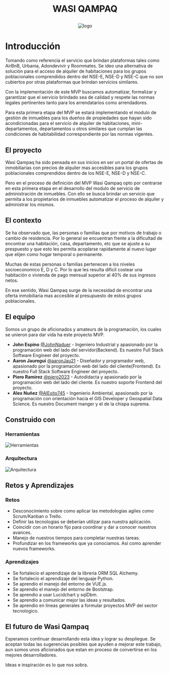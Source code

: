 # <p align="center"><strong>WASI QAMPAQ</strong></p>

<p align="center">
  <img src="https://cdn.freelogodesign.org/files/87a2497aae4f46ea8f471b6f29fe59fd/thumb/logo_200x200.png?v=638236687550000000" alt="logo">
</p>

# Introducción

Tomando como referencia el servicio que brindan plataformas tales como AirBnB, Urbania, Adondevivir y Roommates. Se ideo una alternativa de solución para el acceso de alquiler de habitaciones para los grupos poblacionales comprendidos dentro del NSE-E, NSE-D y NSE-C que no son cubiertos por otras plataformas que brindan servicios similares.

Con la implementación de este MVP buscamos automatizar, formalizar y garantizar que el servicio brindado sea de calidad y respete las normas legales pertinentes tanto para los arrendatarios como arrendadores.

Para esta primera etapa del MVP se estará implementando el modulo de gestión de inmuebles para los dueños de propiedades que hayan sido acondicionadas para el servicio de alquiler de habitaciones, mini-departamentos, departamentos u otros similares que cumplan las condiciones de habitabilidad correspondiente por las normas vigentes.

## El proyecto

Wasi Qampaq ha sido pensada en sus inicios en ser un portal de ofertas de inmobiliarias con precios  de alquiler mas accesibles para los grupos poblacionales comprendidos dentro de los NSE-E, NSE-D y NSE-C.

Pero en el proceso de definición del MVP Wasi Qampaq opto por centrarse en esta primera etapa en el desarrollo del modulo de servicio de administración de inmuebles. Con ello se busca brindar un servicio que permita a los propietarios de inmuebles automatizar el proceso de alquiler y administrar los mismos.

## El contexto

Se ha observado que, las personas o familias que por motivos de trabajo o cambio de residencia. Por lo general se encuentran frente a la dificultad de encontrar una habitación, casa, departamento, etc que se ajuste a su prespuesto y que esto les permita acoplarse rapidamente al nuevo lugar que elijen como hogar temporal o permanente.

Muchas de estas personas o familias pertenecen a los niveles socioeconomico E, D y C.  Por lo que les resulta dificil costear una habitación o vivienda de pago mensual superior al 40% de sus ingresos netos.

En ese sentido, Wasi Qampaq surge de la necesidad de encontrar una oferta inmobiliaria mas accesible al presupuesto de estos grupos poblacionales.

## El equipo

Somos un grupo de aficionados y amateurs de la programación, los cuales se unieron para dar vida ha este proyecto MVP.

* **John Espino** [@JohnNaduer](https://github.com/johnNaduer) - Ingeniero Industrial y apasionado por la programación web del lado del servidor(Backend). Es nuestro Full Stack Software Engineer del proyecto.
* **Aaron Jauregui** [@aaronJau21](https://github.com/aaronJau21) - Diseñador y programador web, apasionado por la programación web del lado del cliente(Frontend). Es nuestro Full Stack Software Engineer del proyecto.
* **Piero Ramirez** [@piero2023]( https://github.com/piero2023) - Autodidacta y apasionado por la programación web del lado del cliente. Es nuestro soporte Frontend del proyecto.
* **Alex Nuñez** [@AlExito745](https://github.com/AlExito745) - Ingenierio Ambiental, apasionado por la programación con orientación hacia el GIS Developer y Geospatial Data Science. Es nuestro Document manger y el de la chispa suprema.

## Construido con

### Herramientas

![Herramientas](https://i.imgur.com/bP2Jk9p.png)

### Arquitectura

![Arquitectura](https://i.imgur.com/d5AmYHF.png?1)

## Retos y Aprendizajes

###  Retos

* Desconocimiento sobre como aplicar las metodologias agiles como Scrum/Kanban o Trello.
* Definir las tecnologias se deberían utilizar para nuestra aplicación.
* Coincidir con un horario fijo para coordinar y dar a conocer nuestros avances.
* Manejo de nuestros tiempos para completar nuestras tareas.
* Profundizar en los frameworks que ya conociamos. Asi como aprender nuevos frameworks.

### Aprendizajes

* Se fortalecio el aprendizaje de la libreria ORM SQL Alchemy.
* Se fortalecio el aprendizaje del lenguaje Python.
* Se aprendio el manejo del entorno de VUE.js.
* Se aprendio el manejo del entorno de Bootstrap.
* Se aprendio a usar Lucidchart y sqlDbm.
* Se aprendio a comunicar mejor las ideas y resultados.
* Se aprendio en lineas generales a formular proyectos MVP del sector tecnologico.

## El futuro de Wasi Qampaq

Esperamos continuar desarrollando esta idea y lograr su despliegue. Se aceptan todas las sugerencias posibles que ayuden a mejorar este trabajo, aun somos unos aficionados que estan en proceso de convertirse en los mejores desarrolladores.

Ideas e inspiración es lo que nos sobra.
